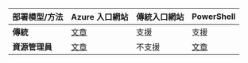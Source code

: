 | **部署模型/方法** | **Azure 入口網站** | **傳統入口網站** | **PowerShell** |
| --- | --- | --- | --- |
| **傳統** |[文章](../articles/vpn-gateway/vpn-gateway-howto-point-to-site-classic-azure-portal.md) |支援 |支援 |
| **資源管理員** |[文章](../articles/vpn-gateway/vpn-gateway-howto-point-to-site-resource-manager-portal.md) |不支援 |[文章](../articles/vpn-gateway/vpn-gateway-howto-point-to-site-rm-ps.md) |

